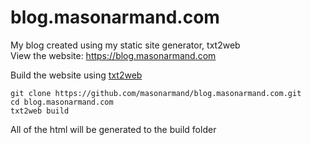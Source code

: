 # blog.masonarmand.com
My blog created using my static site generator, txt2web  
View the website: https://blog.masonarmand.com

Build the website using [txt2web](https://github.com/masonarmand/txt2web)
```
git clone https://github.com/masonarmand/blog.masonarmand.com.git
cd blog.masonarmand.com
txt2web build
```
All of the html will be generated to the build folder
